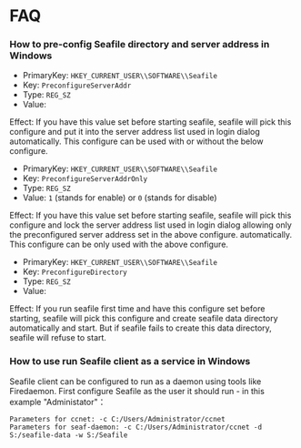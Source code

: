 # FAQ

### How to pre-config Seafile directory and server address in Windows

- PrimaryKey: `HKEY_CURRENT_USER\\SOFTWARE\\Seafile`
- Key: `PreconfigureServerAddr`
- Type: `REG_SZ`
- Value: <url to the seafile server address>

Effect: If you have this value set before starting seafile, seafile will
pick this configure and put it into the server address list used in login dialog
automatically. This configure can be used with or without the below configure.

- PrimaryKey: `HKEY_CURRENT_USER\\SOFTWARE\\Seafile`
- Key: `PreconfigureServerAddrOnly`
- Type: `REG_SZ`
- Value: `1` (stands for enable) or `0` (stands for disable)

Effect: If you have this value set before starting seafile, seafile will
pick this configure and lock the server address list used in login dialog
allowing only the preconfigured server address set in the above configure.
automatically. This configure can be only used with the above configure.

- PrimaryKey: `HKEY_CURRENT_USER\\SOFTWARE\\Seafile`
- Key: `PreconfigureDirectory`
- Type: `REG_SZ`
- Value: <absolute path to the seafile data folder>

Effect: If you run seafile first time and have this configure set before
starting, seafile will pick this configure and create seafile data directory
automatically and start. But if seafile fails to create this data directory,
seafile will refuse to start.

### How to use run Seafile client as a service in Windows

Seafile client can be configured to run as a daemon using tools like Firedaemon. First configure Seafile as the user it should run - in this example "Administator"：


```
Parameters for ccnet: -c C:/Users/Administrator/ccnet
Parameters for seaf-daemon: -c C:/Users/Administrator/ccnet -d S:/seafile-data -w S:/Seafile
```



